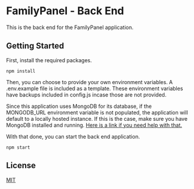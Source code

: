 # FamilyPanel - Back End

This is the back end for the FamilyPanel application.

## Getting Started

First, install the required packages.

```
npm install
```

Then, you can choose to provide your own environment variables.  A .env.example file is included as a template.  These environment variables have backups included in config.js incase those are not provided.

Since this application uses MongoDB for its database, if the MONGODB_URL environment variable is not populated, the application will default to a locally hosted instance.  If this is the case, make sure you have MongoDB installed and running.  [Here is a link if you need help with that.](https://docs.mongodb.com/manual/installation/)

With that done, you can start the back end application.

```
npm start
```

## License
[MIT](https://choosealicense.com/licenses/mit/)